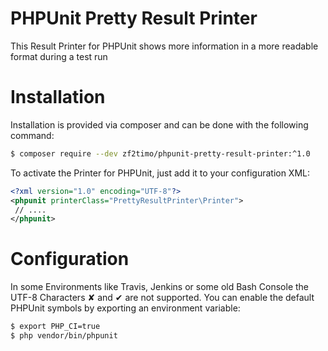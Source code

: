 # PHPUnit Pretty Result Printer

This Result Printer for PHPUnit shows more information in a more readable format during a test run

# Installation

Installation is provided via composer and can be done with the following command:
```bash 
$ composer require --dev zf2timo/phpunit-pretty-result-printer:^1.0
```

To activate the Printer for PHPUnit, just add it to your configuration XML:
```xml
<?xml version="1.0" encoding="UTF-8"?>
<phpunit printerClass="PrettyResultPrinter\Printer">
 // ....
</phpunit>
```
# Configuration

In some Environments like Travis, Jenkins or some old Bash Console the UTF-8 Characters ✘ and ✔ are not supported.
You can enable the default PHPUnit symbols by exporting an environment variable:
 ```bash
 $ export PHP_CI=true
 $ php vendor/bin/phpunit
 ```